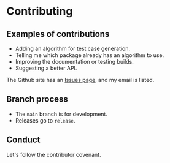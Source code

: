 # Contributing

## Examples of contributions

- Adding an algorithm for test case generation.
- Telling me which package already has an algorithm to use.
- Improving the documentation or testing builds.
- Suggesting a better API.

The Github site has an [Issues page](https://github.com/adolgert/UnitTestDesign.jl/issues),
and my email is listed.

## Branch process

- The `main` branch is for development.
- Releases go to `release`.

## Conduct

Let's follow the contributor covenant.
